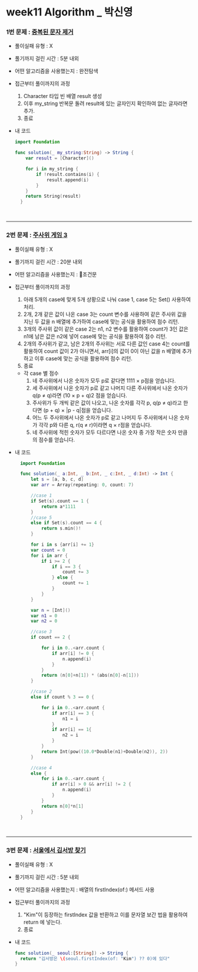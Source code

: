 # week11 Algorithm \_ 박신영

### 1번 문제 : [중복된 문자 제거](https://school.programmers.co.kr/learn/courses/30/lessons/120888)

- 풀이실패 유형 : X
- 풀기까지 걸린 시간 : 5분 내외
- 어떤 알고리즘을 사용했는지 : 완전탐색
- 접근부터 풀이까지의 과정
  1. Character 타입 빈 배열 result 생성
  2. 이후 my_string 반복문 돌려 result에 있는 글자인지 확인하여 없는 글자라면 추가.
  3. 종료
- 내 코드

  ```swift
  import Foundation

  func solution(_ my_string:String) -> String {
      var result = [Character]()

      for i in my_string {
          if !result.contains(i) {
              result.append(i)
          }
      }
      return String(result)
    }
  ```

<!-- - 고차함수 활용 풀이 코드
  ```swift
    ff
  ``` -->

<br>

---

### 2번 문제 : [주사위 게임 3](https://school.programmers.co.kr/learn/courses/30/lessons/181916)

- 풀이실패 유형 : X
- 풀기까지 걸린 시간 : 20분 내외
- 어떤 알고리즘을 사용했는지 : 조건문
- 접근부터 풀이까지의 과정

  1. 아래 5개의 case에 맞게 5개 상황으로 나눠 case 1, case 5는 Set() 사용하여 처리.
  2. 2개, 2개 같은 값이 나온 case 3는 count 변수를 사용하여 같은 주사위 값을 지닌 두 값을 n 배열에 추가하여 case에 맞는 공식을 활용하여 점수 리턴.
  3. 3개의 주사위 값이 같은 case 2는 n1, n2 변수를 활용하여 count가 3인 값은 n1에 남은 값은 n2에 넣어 case에 맞는 공식을 활용하여 점수 리턴.
  4. 2개의 주사위가 같고, 남은 2개의 주사위는 서로 다른 값인 case 4는 count를 활용하여 count 값이 2가 아니면서, arr[i]의 값이 0이 아닌 값을 n 배열에 추가하고 이후 case에 맞는 공식을 활용하여 점수 리턴.
  5. 종료

  - 각 case 별 점수
    1. 네 주사위에서 나온 숫자가 모두 p로 같다면 1111 × p점을 얻습니다.
    2. 세 주사위에서 나온 숫자가 p로 같고 나머지 다른 주사위에서 나온 숫자가 q(p ≠ q)라면 (10 × p + q)2 점을 얻습니다.
    3. 주사위가 두 개씩 같은 값이 나오고, 나온 숫자를 각각 p, q(p ≠ q)라고 한다면 (p + q) × |p - q|점을 얻습니다.
    4. 어느 두 주사위에서 나온 숫자가 p로 같고 나머지 두 주사위에서 나온 숫자가 각각 p와 다른 q, r(q ≠ r)이라면 q × r점을 얻습니다.
    5. 네 주사위에 적힌 숫자가 모두 다르다면 나온 숫자 중 가장 작은 숫자 만큼의 점수를 얻습니다.

- 내 코드

  ```swift
    import Foundation

    func solution(_ a:Int, _ b:Int, _ c:Int, _ d:Int) -> Int {
        let s = [a, b, c, d]
        var arr = Array(repeating: 0, count: 7)

        //case 1
        if Set(s).count == 1 {
            return a*1111
        }
        //case 5
        else if Set(s).count == 4 {
            return s.min()!
        }

        for i in s {arr[i] += 1}
        var count = 0
        for i in arr {
            if i >= 2 {
                if i == 3 {
                    count += 3
                } else {
                    count += 1
                }
            }
        }

        var n = [Int]()
        var n1 = 0
        var n2 = 0

        //case 3
        if count == 2 {

            for i in 0..<arr.count {
                if arr[i] != 0 {
                    n.append(i)
                }
            }
            return (n[0]+n[1]) * (abs(n[0]-n[1]))
        }

        //case 2
        else if count % 3 == 0 {

            for i in 0..<arr.count {
                if arr[i] == 3 {
                    n1 = i
                }
                if arr[i] == 1{
                    n2 = i
                }
            }
            return Int(pow((10.0*Double(n1)+Double(n2)), 2))
        }

        //case 4
        else {
            for i in 0..<arr.count {
                if arr[i] > 0 && arr[i] != 2 {
                    n.append(i)
                }
            }
            return n[0]*n[1]
        }
    }
  ```

<br>

---

### 3번 문제 : [서울에서 김서방 찾기](https://school.programmers.co.kr/learn/courses/30/lessons/12919)

- 풀이실패 유형 : X
- 풀기까지 걸린 시간 : 5분 내외
- 어떤 알고리즘을 사용했는지 : 배열의 firstIndex(of:) 메서드 사용
- 접근부터 풀이까지의 과정

  1. "Kim"이 등장하는 firstIndex 값을 반환하고 이를 문자열 보간 법을 활용하여 return 에 넣는다.
  2. 종료

- 내 코드

  ```swift
  func solution(_ seoul:[String]) -> String {
    return "김서방은 \(seoul.firstIndex(of: "Kim") ?? 0)에 있다"
  }
  ```
